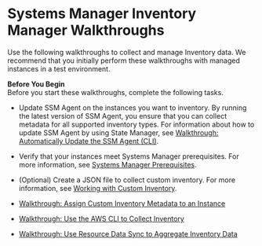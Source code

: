 # Systems Manager Inventory Manager Walkthroughs<a name="sysman-inventory-walk"></a>

Use the following walkthroughs to collect and manage Inventory data\. We recommend that you initially perform these walkthroughs with managed instances in a test environment\. 

**Before You Begin**  
Before you start these walkthroughs, complete the following tasks\.

+ Update SSM Agent on the instances you want to inventory\. By running the latest version of SSM Agent, you ensure that you can collect metadata for all supported inventory types\. For information about how to update SSM Agent by using State Manager, see [Walkthrough: Automatically Update the SSM Agent \(CLI\)](sysman-state-cli.md)\.

+ Verify that your instances meet Systems Manager prerequisites\. For more information, see [Systems Manager Prerequisites](systems-manager-setting-up.md#systems-manager-prereqs)\.

+ \(Optional\) Create a JSON file to collect custom inventory\. For more information, see [Working with Custom Inventory](sysman-inventory-custom.md)\.


+ [Walkthrough: Assign Custom Inventory Metadata to an Instance](sysman-inventory-walk-custom.md)
+ [Walkthrough: Use the AWS CLI to Collect Inventory](sysman-inventory-cliwalk.md)
+ [Walkthrough: Use Resource Data Sync to Aggregate Inventory Data](sysman-inventory-resource-data-sync.md)